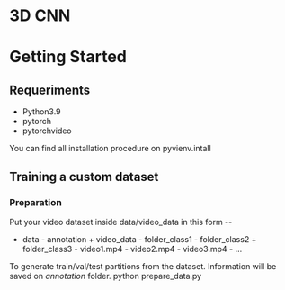 # 3D CNN

# Getting Started
## Requeriments
* Python3.9
* pytorch
* pytorchvideo

You can find all installation procedure on pyvienv.intall

## Training a custom dataset
### Preparation
Put your video dataset inside data/video_data in this form --
+ data
        - annotation
        + video_data
                - folder_class1
                - folder_class2
                + folder_class3
                        - video1.mp4
                        - video2.mp4
                        - video3.mp4
                        - ...        

To generate train/val/test partitions from the dataset. Information will be saved on *annotation* folder. 
        python prepare_data.py
